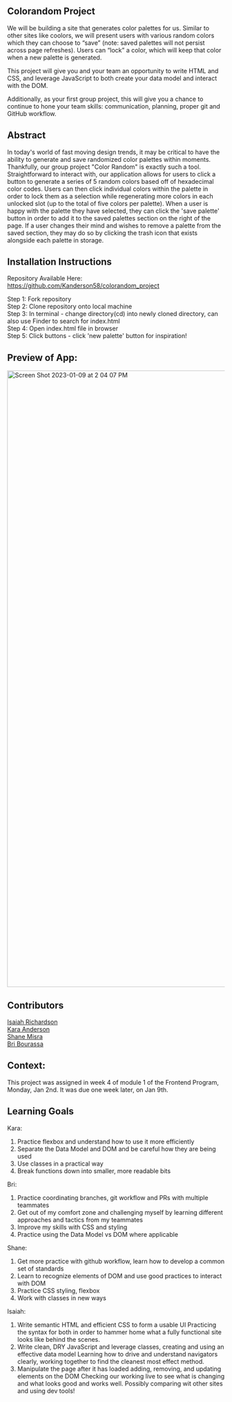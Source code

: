 ## Colorandom Project ##
We will be building a site that generates color palettes for us. Similar to other sites like coolors, we will present users with various random colors which they can choose to “save” (note: saved palettes will not persist across page refreshes). Users can “lock” a color, which will keep that color when a new palette is generated.

This project will give you and your team an opportunity to write HTML and CSS, and leverage JavaScript to both create your data model and interact with the DOM.

Additionally, as your first group project, this will give you a chance to continue to hone your team skills: communication, planning, proper git and GitHub workflow.

## Abstract ##
In today's world of fast moving design trends, it may be critical to have the ability to generate and save randomized color palettes within moments. Thankfully, our group project "Color Random" is exactly such a tool. Straightforward to interact with, our application allows for users to click a button to generate a series of 5 random colors based off of hexadecimal color codes. Users can then click individual colors within the palette in order to lock them as a selection while regenerating more colors in each unlocked slot (up to the total of five colors per palette). When a user is happy with the palette they have selected, they can click the 'save palette' button in order to add it to the saved palettes section on the right of the page. If a user changes their mind and wishes to remove a palette from the saved section, they may do so by clicking the trash icon that exists alongside each palette in storage.

## Installation Instructions ## 
Repository Available Here: 
https://github.com/Kanderson58/colorandom_project

Step 1: Fork repository\
Step 2: Clone repository onto local machine\
Step 3: In terminal - change directory(cd) into newly cloned directory, can also use Finder to search for index.html\
Step 4: Open index.html file in browser\
Step 5: Click buttons - click 'new palette' button for inspiration!

## Preview of App:

<img width="1427" alt="Screen Shot 2023-01-09 at 2 04 07 PM" src="https://user-images.githubusercontent.com/111149043/211421134-e4629a09-48b5-4dde-9e7a-ea8b3eb6cd6b.png">


## Contributors ##
[Isaiah Richardson](https://github.com/CapCinematic)\
[Kara Anderson](https://github.com/Kanderson58)\
[Shane Misra](https://github.com/sdmisra)\
[Bri Bourassa](https://github.com/BriBourassa)

## Context: ##
This project was assigned in week 4 of module 1 of the Frontend Program, Monday, Jan 2nd. It was due one week later, on Jan 9th.

## Learning Goals ##

Kara:
1. Practice flexbox and understand how to use it more efficiently
2. Separate the Data Model and DOM and be careful how they are being used
3. Use classes in a practical way
4. Break functions down into smaller, more readable bits

Bri:
1. Practice coordinating branches, git workflow and PRs with multiple teammates 
2. Get out of my comfort zone and challenging myself by learning different approaches and tactics from my teammates
3. Improve my skills with CSS and styling
4. Practice using the Data Model vs DOM where applicable

Shane:
1. Get more practice with github workflow, learn how to develop a common set of standards
2. Learn to recognize elements of DOM and use good practices to interact with DOM
3. Practice CSS styling, flexbox
4. Work with classes in new ways

Isaiah:
1. Write semantic HTML and efficient CSS to form a usable UI
Practicing the syntax for both in order to hammer home what a fully functional site looks like behind the scenes.
2. Write clean, DRY JavaScript and leverage classes, creating and using an effective data model
Learning how to drive and understand navigators clearly, working together to find the cleanest most effect method.
3. Manipulate the page after it has loaded adding, removing, and updating elements on the DOM
Checking our working live to see what is changing and what looks good and works well. Possibly comparing wit other sites and using dev tools!


